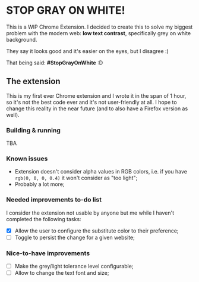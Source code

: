 # STOP GRAY ON WHITE!

This is a WIP Chrome Extension. I decided to create this to solve my biggest problem with the modern web: **low text contrast**, specifically grey on white background.

They say it looks good and it's easier on the eyes, but I disagree :)

That being said: **#StopGrayOnWhite** :D

## The extension

This is my first ever Chrome extension and I wrote it in the span of 1 hour, so it's not the best code ever and it's not user-friendly at all. I hope to change this reality in the near future (and to also have a Firefox version as well).

### Building & running
TBA

### Known issues
- Extension doesn't consider alpha values in RGB colors, i.e. if you have ``rgb(0, 0, 0, 0.4)`` it won't consider as "too light";
- Probably a lot more;

### Needed improvements to-do list
I consider the extension not usable by anyone but me while I haven't completed the following tasks:

- [X] Allow the user to configure the substitute color to their preference;
- [ ] Toggle to persist the change for a given website;

### Nice-to-have improvements
- [ ] Make the grey/light tolerance level configurable;
- [ ] Allow to change the text font and size;
